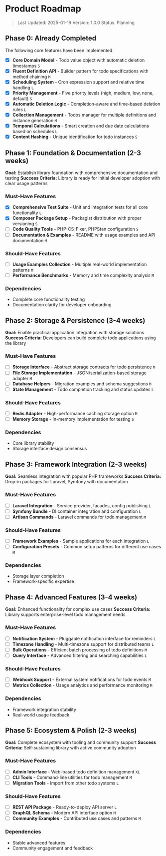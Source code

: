 # Product Roadmap

> Last Updated: 2025-01-19
> Version: 1.0.0
> Status: Planning

## Phase 0: Already Completed

The following core features have been implemented:

- [x] **Core Domain Model** - Todo value object with automatic deletion timestamps `S`
- [x] **Fluent Definition API** - Builder pattern for todo specifications with method chaining `M`
- [x] **Scheduling System** - Cron expression support and relative time handling `L`
- [x] **Priority Management** - Five priority levels (high, medium, low, none, default) `S`
- [x] **Automatic Deletion Logic** - Completion-aware and time-based deletion rules `L`
- [x] **Collection Management** - Todos manager for multiple definitions and instance generation `M`
- [x] **Temporal Calculations** - Smart creation and due date calculations based on schedules `L`
- [x] **Content Hashing** - Unique identification for todo instances `S`

## Phase 1: Foundation & Documentation (2-3 weeks)

**Goal:** Establish library foundation with comprehensive documentation and testing
**Success Criteria:** Library is ready for initial developer adoption with clear usage patterns

### Must-Have Features

- [x] **Comprehensive Test Suite** - Unit and integration tests for all core functionality `L`
- [x] **Composer Package Setup** - Packagist distribution with proper versioning `S`
- [ ] **Code Quality Tools** - PHP-CS-Fixer, PHPStan configuration `S`
- [ ] **Documentation & Examples** - README with usage examples and API documentation `M`

### Should-Have Features

- [ ] **Usage Examples Collection** - Multiple real-world implementation patterns `M`
- [ ] **Performance Benchmarks** - Memory and time complexity analysis `M`

### Dependencies

- Complete core functionality testing
- Documentation clarity for developer onboarding

## Phase 2: Storage & Persistence (3-4 weeks)

**Goal:** Enable practical application integration with storage solutions
**Success Criteria:** Developers can build complete todo applications using the library

### Must-Have Features

- [ ] **Storage Interface** - Abstract storage contracts for todo persistence `M`
- [ ] **File Storage Implementation** - JSON/serialization-based storage adapter `M`
- [ ] **Database Helpers** - Migration examples and schema suggestions `M`
- [ ] **State Management** - Todo completion tracking and status updates `L`

### Should-Have Features

- [ ] **Redis Adapter** - High-performance caching storage option `M`
- [ ] **Memory Storage** - In-memory implementation for testing `S`

### Dependencies

- Core library stability
- Storage interface design consensus

## Phase 3: Framework Integration (2-3 weeks)

**Goal:** Seamless integration with popular PHP frameworks
**Success Criteria:** Drop-in packages for Laravel, Symfony with documentation

### Must-Have Features

- [ ] **Laravel Integration** - Service provider, facades, config publishing `L`
- [ ] **Symfony Bundle** - DI container integration and configuration `L`
- [ ] **Artisan Commands** - Laravel commands for todo management `M`

### Should-Have Features

- [ ] **Framework Examples** - Sample applications for each integration `L`
- [ ] **Configuration Presets** - Common setup patterns for different use cases `M`

### Dependencies

- Storage layer completion
- Framework-specific expertise

## Phase 4: Advanced Features (3-4 weeks)

**Goal:** Enhanced functionality for complex use cases
**Success Criteria:** Library supports enterprise-level todo management needs

### Must-Have Features

- [ ] **Notification System** - Pluggable notification interface for reminders `L`
- [ ] **Timezone Handling** - Multi-timezone support for distributed teams `L`
- [ ] **Bulk Operations** - Efficient batch processing of todo definitions `M`
- [ ] **Query Interface** - Advanced filtering and searching capabilities `L`

### Should-Have Features

- [ ] **Webhook Support** - External system notifications for todo events `M`
- [ ] **Metrics Collection** - Usage analytics and performance monitoring `M`

### Dependencies

- Framework integration stability
- Real-world usage feedback

## Phase 5: Ecosystem & Polish (2-3 weeks)

**Goal:** Complete ecosystem with tooling and community support
**Success Criteria:** Self-sustaining library with active community adoption

### Must-Have Features

- [ ] **Admin Interface** - Web-based todo definition management `XL`
- [ ] **CLI Tools** - Command-line utilities for todo management `M`
- [ ] **Migration Tools** - Import from other todo systems `L`

### Should-Have Features

- [ ] **REST API Package** - Ready-to-deploy API server `L`
- [ ] **GraphQL Schema** - Modern API interface option `M`
- [ ] **Community Examples** - Contributed use cases and patterns `M`

### Dependencies

- Stable advanced features
- Community engagement and feedback